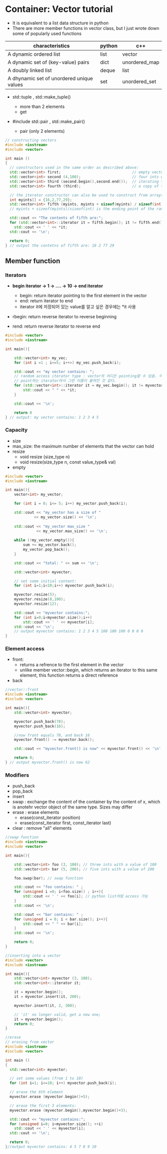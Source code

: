 # Container: Vector tutorial 

- It is equivalent to a list data structure in python 
- There are more member functions in vector class, but I just wrote down some of popularly used functions 


|   characteristics| python| c++|
|---|---|---|
| A dynamic ordered list | list | vector |
| A dynamic set of (key-value) pairs| dict | unordered_map |
| A doubly linked list | deque | list|
| A dhynamic set of unordered unique values| set| unordered_set|

- std::tuple , std::make_tuple()
  - more than 2 elements 
  - get
  
- #include <utility> std::pair , std::make_pair()
  - pair (only 2 elements) 
```c++ 
// constructing vectors
#include <iostream>
#include <vector>

int main ()
{
  // constructors used in the same order as described above:
  std::vector<int> first;                                // empty vector of ints
  std::vector<int> second (4,100);                       // four ints with value 100
  std::vector<int> third (second.begin(),second.end());  // iterating through second
  std::vector<int> fourth (third);                       // a copy of third

  // the iterator constructor can also be used to construct from arrays:
  int myints[] = {16,2,77,29};
  std::vector<int> fifth (myints, myints + sizeof(myints) / sizeof(int) ); // myints: starting point of the range, which is a pointer to the beginning of the myints array 
  // myints + sizeof(myints)/sizeof(int) is the ending point of the range 

  std::cout << "The contents of fifth are:";
  for (std::vector<int>::iterator it = fifth.begin(); it != fifth.end(); ++it)
    std::cout << ' ' << *it;
  std::cout << '\n';

  return 0;
} // output the contetns of fifth are: 16 2 77 29 
```

## Member function 

### Iterators

- **begin iterator -> 1 -> .... -> 10 -> end iterator**

  - begin: return iterator pointing to the first element in the vector  
  - end: return iterator to end 
  - iterator it에 저장되어 있는 value를 알고 싶은 경우에는 *it 사용 
- rbegin: return reverse iterator to reverse beginning
- rend: return reverse iterator to reverse end 

```c++
#include <vector>
#include <iostream> 

int main(){

    std::vector<int> my_vec;
    for (int i =1 ; i<=5; i++>) my_vec.push_back(i);

    std::cout << "my vector contains: ";
    // random access iterator type : vector의 어디든 pointing할 수 있음. 여기서는 iterator member type에 begine, end와 같은 다양한 곳을
    // point하는 iterator여서 그런 이름이 붙여진 것 같다. 
    for (std::vector<int>::iterator it = my_vec.begin(); it != myvector.end(); ++it){
        std::cout << " " << *it;
    }

    std::cout << '\n';

    return 0
} // output: my vector contains: 1 2 3 4 5 

```

### Capacity 

- size 
- max_size: the maximum number of elements that the vector can hold 
- resize 
  - void resize (size_type n)
  - void resize(size_type n, const value_type& val)
- empty

```c++
#include <vector>
#include <iostream>

int main(){
    vector<int> my_vector;

    for (int i = 0; i<= 5; i++) my_vector.push_back(i);

    std::cout << "my_vector has a size of " 
             << my_vector.size() << '\n';
    
    std::cout << "my_vector max_size "
              << my_vector.max_size() << '\n';
    
    while (!my_vector.empty()){
        sum += my_vector.back();
        my_vector.pop_back();
    }

    std::cout << "total: " << sum << '\n';

    std::vector<int> myvector;

    // set some initial content:
    for (int i=1;i<10;i++) myvector.push_back(i);

    myvector.resize(5);
    myvector.resize(8,100);
    myvector.resize(12);

    std::cout << "myvector contains:";
    for (int i=0;i<myvector.size();i++)
        std::cout << ' ' << myvector[i];
    std::cout << '\n';
    // output myvector contains: 1 2 3 4 5 100 100 100 0 0 0 0 
}


```

### Element access 

- front:
  - returns a refrence to the first element in the vector 
  - unlike member vector::begin, which returns an iterator to this same element, this function returns a direct reference 
- back 
  
```c++
//vector::front 
#include <iostream>
#include <vector>

int main(){
    std::vector<int> myvector;

    myvector.push_back(78);
    myvector.push_back(16);

    //now front equals 78, and back 16 
    myvector.front() -= myvector.back();

    std::cout << "myvector.front() is now" << myvector.front() << '\n';

    return 0;
} // output myvector.front() is now 62 

```

### Modifiers 

- push_back 
- pop_back
- insert
- swap : exchange the content of the container by the content of x, which is anotehr vector object of the same type. Sizes may differ 
- erase : erase elements 
  - erase(const_iterator position)
  - erase(const_iterator first, const_iterator last)
- clear : remove "all" elements 

```c++
//swap function 
#include <iostream>
#include <vector>

int main(){

    std::vector<int> foo (3, 100); // three ints with a value of 100 
    std::vector<int> bar (5, 200); // five ints with a value of 200 

    foo.swap(bar); // swap function 

    std::cout << "foo contains: " ;
    for (unsigned i =0; i<foo.size() ; i++){
        std::cout << ' ' << foo[i]; // python list처럼 access 가능 
    }
    std::cout << '\n';

    std::cout << "bar contains: " ;
    for (unsigned i = 0; i < bar.size(); i++){
        std::cout << " " << bar[i];
    }
    std::cout << '\n';

    return 0;
}

```

```c++
//inserting into a vector 
#include <vector>
#include <iostream>

int main(){
    std::vector<int> myvector (3, 100);
    std::vector<int>::iterator it;

    it = myvector.begin();
    it = myvector.insert(it, 200);

    myvector.insert(it, 2, 300);

    // 'it' no longer valid, get a new one; 
    it = myvector.begin();
    return 0;
}

```
```c++
//erase 
// erasing from vector
#include <iostream>
#include <vector>

int main ()
{
  std::vector<int> myvector;

  // set some values (from 1 to 10)
  for (int i=1; i<=10; i++) myvector.push_back(i);

  // erase the 6th element
  myvector.erase (myvector.begin()+5);

  // erase the first 3 elements:
  myvector.erase (myvector.begin(),myvector.begin()+3);

  std::cout << "myvector contains:";
  for (unsigned i=0; i<myvector.size(); ++i)
    std::cout << ' ' << myvector[i];
  std::cout << '\n';

  return 0;
}//output myvector contains: 4 5 7 8 9 10 

```
